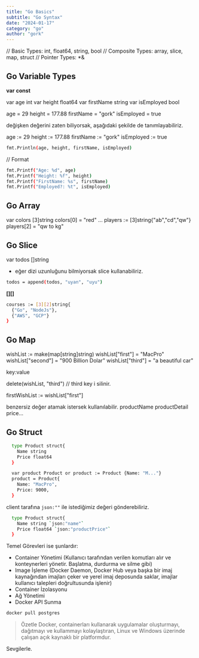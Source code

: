 ```yaml
---
title: "Go Basics"
subtitle: "Go Syntax"
date: "2024-01-17"
category: "go"
author: "gork"
---
```


// Basic Types: int, float64, string, bool
// Composite Types: array, slice, map, struct
// Pointer Types: *&

## Go Variable Types

**var**
**const**

var age int
var height float64
var firstName string
var isEmployed bool

age = 29
height = 177.88
firstName = "gork"
isEmployed = true

değişken değerini zaten biliyorsak, aşağıdaki şekilde de tanımlayabiliriz.

age := 29
height := 177.88
firstName := "gork"
isEmployed := true

```bash
fmt.Println(age, height, firstName, isEmployed)
```

// Format
```bash
fmt.Printf("Age: %d", age)
fmt.Printf("Height: %f", height)
fmt.Printf("FirstName: %s", firstName)
fmt.Printf("Employed?: %t", isEmployed)
```

## Go Array

var colors [3]string
colors[0] = "red"
...
players := [3]string{"ab","cd","qw"}
players[2] = "qw to kg"

## Go Slice

var todos []string
- eğer dizi uzunluğunu bilmiyorsak slice kullanabiliriz.

```bash
todos = append(todos, "uyan", "uyu")
```
**[][]**
```bash
courses := [3][2]string{
  {"Go", "NodeJs"},
  {"AWS", "GCP"}
}
```


## Go Map

wishList := make(map[string]string)
wishList["first"] = "MacPro"
wishList["second"] = "900 Billion Dolar"
wishList["third"] = "a beautiful car"

key:value

delete(wishList, "third") // third key i silinir.

firstWishList := wishList["first"]

benzersiz değer atamak istersek kullanılabilir. productName productDetail price...


## Go Struct

```bash
  type Product struct{
    Name string
    Price float64
  }

  var product Product or product := Product {Name: "M..."}
  product = Product{
    Name: "MacPro",
    Price: 9000,
  }

```

client tarafına `json:""` ile istediğimiz değeri gönderebiliriz.
```bash
  type Product struct{
    Name string `json:"name"`
    Price float64 `json:"productPrice"`
  }
```


















Temel Görevleri ise şunlardır:
- Container Yönetimi (Kullanıcı tarafından verilen komutları alır ve konteynerleri yönetir. Başlatma, durdurma ve silme gibi)
- Image İşleme (Docker Daemon, Docker Hub veya başka bir imaj kaynağından imajları çeker ve yerel imaj deposunda saklar, imajlar kullanıcı talepleri doğrultusunda işlenir)
- Container İzolasyonu
- Ağ Yönetimi
- Docker API Sunma

```bash
docker pull postgres
```

> Özetle Docker, containerları kullanarak uygulamalar oluşturmayı, dağıtmayı ve kullammayı kolaylaştıran, Linux ve Windows üzerinde çalışan açık kaynaklı bir platformdur.


Sevgilerle.
